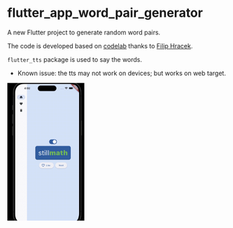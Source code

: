 # flutter_app_word_pair_generator

A new Flutter project to generate random word pairs.


The code is developed based on [codelab](https://docs.flutter.dev/get-started/codelab) thanks to [Filip Hracek](https://github.com/filiph).

`flutter_tts` package is used to say the words. 
   - Known issue: the tts may not work on devices; but works on web target.   

<img alt="screen play image" src="img/screen_play.gif" width=35% >
